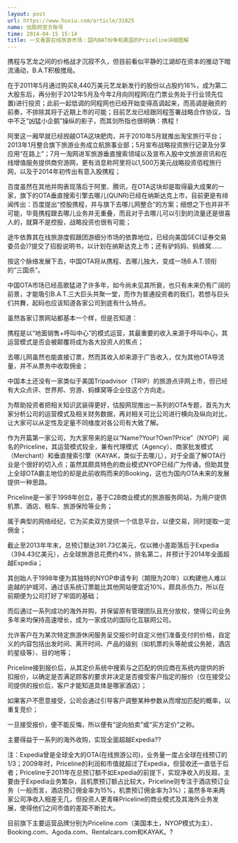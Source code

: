 ```yaml
---
layout: post
url: https://www.huxiu.com/article/31825
name: 估股网官方账号
time: 2014-04-15 15:14
title: 一文看罢在线旅游市场：国内BAT纷争和美国的Priceline详细图解
---
```

携程与艺龙之间的价格战才沉寂不久，但目前看似平静的江湖却在资本的推动下暗流涌动，B.A.T积极搅局。

在于2011年5月通过购买8,440万美元艺龙新发行的股份以占股约16%，成为第二大股东后，再分别于2012年5月及今年2月向同程网(在门票业务处于行业领先位置)进行投资；此前一起低调的同程网也已经开始变得高调起来，而高调是融资的前奏，不排除其将于近期上市的可能；目前艺龙已经跟同程签署战略合作协议，当中不乏“凶猛小企鹅”操纵的影子，而其剑所指也很明确：携程！

阿里这一厢早就已经觊觎OTA这块肥肉，并于2010年5月就推出淘宝旅行平台；2013年1月整合旗下旅游业务成立航旅事业部；5月宣布战略投资旅行记录及分享应用“在路上”；7月一淘网进军旅游垂直搜索领域以及宣布入股中文旅游资讯和在线增值服务提供商穷游网，更有消息称阿里将以1,500万美元战略投资佰程旅行网，以及于2014年初传出有意入股携程；

百度虽然在其他并购表现落后于阿里、腾讯，在OTA这块却是取得最大成果的一家，旗下的OTA垂直搜索引擎去哪儿(QUNR)已经在纳斯达克上市，目前更是有绯闻传出：百度提出“控股携程，并与旗下去哪儿网整合”的方案；细想之下也并非不可能，毕竟携程跟去哪儿业务并无重叠，而且对于去哪儿可以引到的流量还是很喜人的，就算不是控股，战略投资也很有可能；

途牛依靠其在线旅游度假跟团游细分市场的依靠地位，已经向美国SEC(证券交易委员会)?提交了招股说明书，以计划在纳斯达克上市；还有驴妈妈、蚂蜂窝……

按这个脉络发展下去，中国OTA将从携程、去哪儿独大，变成一场B.A.T.领衔的“三国杀”。

中国OTA市场已经高歌猛进了许多年，如今尚未见其所衰，也只有未来仍有广阔的前景，才能吸引B.A.T.三大巨头共聚一堂，而作为普通投资者的我们，若想与巨头们共舞，起码也应该知道各家公司到底有什么特点。

虽然各家订票网站都基本一个样，但是否知道：

携程是以“地面销售+呼叫中心”的模式运营，其最重要的收入来源于呼叫中心，其运营模式是否会被颠覆将成为各大投资人的焦点；

去哪儿网虽然也能直接订票，然而其收入却来源于广告收入，仅为其他OTA导流量，并不从票务中收取佣金；

中国本土还没有一家类似于美国Tripadvisor（TRIP）的旅游点评网上市，但已经有大众点评、世界邦、穷游、蚂蜂窝等企业往这个方向走。

为帮助投资者把相关知识武装得更好，估股网现推出一系列的OTA专题，首先为大家分析公司的运营模式及相关财务数据，再对相关可比公司进行横向及纵向对比，让大家可以从定性及定量不同维度对各公司有大致了解。

作为开篇第一家公司，为大家带来的是以“Name?Your?Own?Price”（NYOP）闻名的Priceline，其运营模式较全，兼有代理模式（Agency）、商家批发模式（Merchant）和垂直搜索引擎（KAYAK，类似于去哪儿），对于全面了解OTA行业是个很好的切入点；虽然其颇具特色的商业模式NYOP已经广为传诵，但助其登上全球OTA霸主地位的却是此前收购而来的Booking，这也为国内OTA未来的发展提供一种思路。

Priceline是一家于1998年创立，基于C2B商业模式的旅游服务网站，为用户提供机票、酒店、租车、旅游保险等业务；

属于典型的网络经纪，它为买卖双方提供一个信息平台，以便交易，同时提取一定佣金；

截止至2013年年末，总预订额达391.73亿美元，仅以微小差距落后于Expedia（394.43亿美元），占全球旅游总花费约4%，排名第二，并预计于2014年全面超越Expedia；

其创始人于1998年便为其独特的NYOP申请专利（期限为20年）以构建他人难以逾越的护城河，通过该系统订票能比其他网站便宜近10%，颇具杀伤力，所以在前期便为公司打好了牢固的基础；

而后通过一系列成功的海外并购，并保留原有管理团队且充分放权，使得公司业务多年来均保持高速增长，成为一家成功的国际化互联网公司。

允许客户在为某次特定旅游休闲服务呈交报价时自定义他们准备支付的价格，自定义的内容包括出发时间、离开时间、产品的级别（如机票的头等舱或公务舱，酒店的星级等）、目的地等；

Priceline接到报价后，从其定价系统中搜索与之匹配的供应商在系统内提供的折扣报价，以确定是否满足顾客的要求并决定是否接受客户指定的报价（仅在接受公司提供的报价后，客户才能知道具体是哪家酒店）；

如果客户不愿意接受，公司会通过引导客户调整某种参数从而增加匹配的概率，以重复竞价；

一旦接受报价，便不能反悔，所以便有“逆向拍卖”或“买方定价”之称。

主要得益于一系列的海外收购，实现全面超越Expedia??

注：Expedia曾是全球全大的OTA(在线旅游公司)，业务量一度占全球在线预订的1/3；2009年时，Priceline的利润和市值就超过了Expedia，但营收还一直低于后者；Priceline于2011年在总预订额不如Expedia的前提下，实现净收入的反超，主要由于Expedia业务繁杂，且机票预订额占比较大，Priceline则专注于酒店预订业务（一般而言，酒店预订佣金率为15%，机票预订佣金率为3%）；虽然多年来两家公司净收入相差无几，但投资人更青睐Priceline的商业模式及其海外业务发展，使得他们之间市值的差距不断拉大。

目前旗下主要运营品牌分别为Priceline.com（美国本土，NYOP模式为主）、Booking.com、Agoda.com、Rentalcars.com和KAYAK。?

